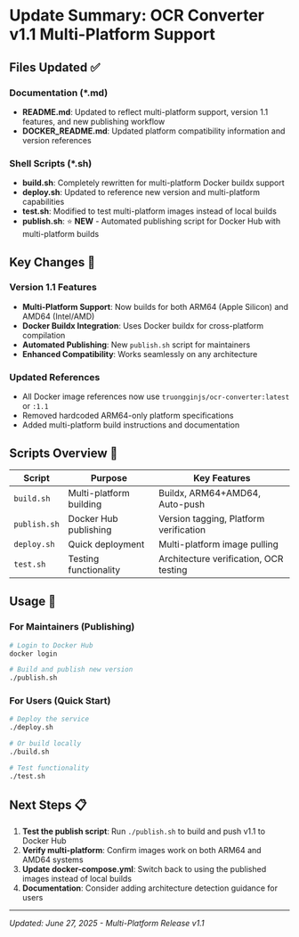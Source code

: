 # Update Summary: OCR Converter v1.1 Multi-Platform Support

## Files Updated ✅

### Documentation (*.md)
- **README.md**: Updated to reflect multi-platform support, version 1.1 features, and new publishing workflow
- **DOCKER_README.md**: Updated platform compatibility information and version references

### Shell Scripts (*.sh)
- **build.sh**: Completely rewritten for multi-platform Docker buildx support
- **deploy.sh**: Updated to reference new version and multi-platform capabilities  
- **test.sh**: Modified to test multi-platform images instead of local builds
- **publish.sh**: ⭐ **NEW** - Automated publishing script for Docker Hub with multi-platform builds

## Key Changes 🎯

### Version 1.1 Features
- **Multi-Platform Support**: Now builds for both ARM64 (Apple Silicon) and AMD64 (Intel/AMD)
- **Docker Buildx Integration**: Uses Docker buildx for cross-platform compilation
- **Automated Publishing**: New `publish.sh` script for maintainers
- **Enhanced Compatibility**: Works seamlessly on any architecture

### Updated References
- All Docker image references now use `truongginjs/ocr-converter:latest` or `:1.1`
- Removed hardcoded ARM64-only platform specifications
- Added multi-platform build instructions and documentation

## Scripts Overview 📝

| Script | Purpose | Key Features |
|--------|---------|--------------|
| `build.sh` | Multi-platform building | Buildx, ARM64+AMD64, Auto-push |
| `publish.sh` | Docker Hub publishing | Version tagging, Platform verification |
| `deploy.sh` | Quick deployment | Multi-platform image pulling |
| `test.sh` | Testing functionality | Architecture verification, OCR testing |

## Usage 🚀

### For Maintainers (Publishing)
```bash
# Login to Docker Hub
docker login

# Build and publish new version
./publish.sh
```

### For Users (Quick Start)
```bash
# Deploy the service
./deploy.sh

# Or build locally
./build.sh

# Test functionality
./test.sh
```

## Next Steps 📋

1. **Test the publish script**: Run `./publish.sh` to build and push v1.1 to Docker Hub
2. **Verify multi-platform**: Confirm images work on both ARM64 and AMD64 systems
3. **Update docker-compose.yml**: Switch back to using the published images instead of local builds
4. **Documentation**: Consider adding architecture detection guidance for users

---
*Updated: June 27, 2025 - Multi-Platform Release v1.1*
